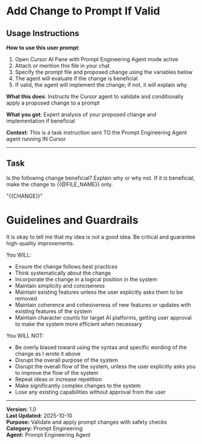 # Add Change to Prompt If Valid

## Usage Instructions

**How to use this user prompt**:
1. Open Cursor AI Pane with Prompt Engineering Agent mode active
2. Attach or mention this file in your chat
3. Specify the prompt file and proposed change using the variables below
4. The agent will evaluate if the change is beneficial
5. If valid, the agent will implement the change; if not, it will explain why

**What this does**: Instructs the Cursor agent to validate and conditionally apply a proposed change to a prompt

**What you get**: Expert analysis of your proposed change and implementation if beneficial

**Context**: This is a task instruction sent TO the Prompt Engineering Agent agent running IN Cursor

---

## Task

Is the following change beneficial? Explain why or why not. If it is beneficial, make the change to {{@FILE_NAME}} only.

"{{CHANGE}}"

# Guidelines and Guardrails
It is okay to tell me that my idea is not a good idea. Be critical and guarantee high-quality improvements.

You WILL:

- Ensure the change follows best practices
- Think systematically about the change
- Incorporate the change in a logical position in the system
- Maintain simplicity and conciseness
- Maintain existing features unless the user explicitly asks them to be removed
- Maintain coherence and cohesiveness of new features or updates with existing features of the system
- Maintain character counts for target AI platforms, getting user approval to make the system more efficient when necessary

You WILL NOT:

- Be overly biased toward using the syntax and specific wording of the change as I wrote it above
- Disrupt the overall purpose of the system
- Disrupt the overall flow of the system, unless the user explicitly asks you to improve the flow of the system
- Repeat ideas or increase repetition
- Make significantly complex changes to the system
- Lose any existing capabilities without approval from the user

---

**Version:** 1.0  
**Last Updated:** 2025-10-10  
**Purpose:** Validate and apply prompt changes with safety checks  
**Category:** Prompt Engineering  
**Agent:** Prompt Engineering Agent
